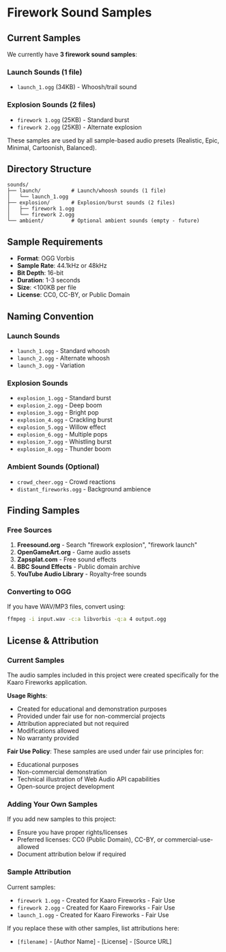 # Firework Sound Samples

## Current Samples

We currently have **3 firework sound samples**:

### Launch Sounds (1 file)
- `launch_1.ogg` (34KB) - Whoosh/trail sound

### Explosion Sounds (2 files)
- `firework 1.ogg` (25KB) - Standard burst
- `firework 2.ogg` (25KB) - Alternate explosion

These samples are used by all sample-based audio presets (Realistic, Epic, Minimal, Cartoonish, Balanced).

## Directory Structure

```
sounds/
├── launch/          # Launch/whoosh sounds (1 file)
│   └── launch_1.ogg
├── explosion/       # Explosion/burst sounds (2 files)
│   ├── firework 1.ogg
│   └── firework 2.ogg
└── ambient/         # Optional ambient sounds (empty - future)
```

## Sample Requirements

- **Format**: OGG Vorbis
- **Sample Rate**: 44.1kHz or 48kHz
- **Bit Depth**: 16-bit
- **Duration**: 1-3 seconds
- **Size**: <100KB per file
- **License**: CC0, CC-BY, or Public Domain

## Naming Convention

### Launch Sounds
- `launch_1.ogg` - Standard whoosh
- `launch_2.ogg` - Alternate whoosh
- `launch_3.ogg` - Variation

### Explosion Sounds
- `explosion_1.ogg` - Standard burst
- `explosion_2.ogg` - Deep boom
- `explosion_3.ogg` - Bright pop
- `explosion_4.ogg` - Crackling burst
- `explosion_5.ogg` - Willow effect
- `explosion_6.ogg` - Multiple pops
- `explosion_7.ogg` - Whistling burst
- `explosion_8.ogg` - Thunder boom

### Ambient Sounds (Optional)
- `crowd_cheer.ogg` - Crowd reactions
- `distant_fireworks.ogg` - Background ambience

## Finding Samples

### Free Sources
1. **Freesound.org** - Search "firework explosion", "firework launch"
2. **OpenGameArt.org** - Game audio assets
3. **Zapsplat.com** - Free sound effects
4. **BBC Sound Effects** - Public domain archive
5. **YouTube Audio Library** - Royalty-free sounds

### Converting to OGG
If you have WAV/MP3 files, convert using:
```bash
ffmpeg -i input.wav -c:a libvorbis -q:a 4 output.ogg
```

## License & Attribution

### Current Samples
The audio samples included in this project were created specifically for the Kaaro Fireworks application.

**Usage Rights**:
- Created for educational and demonstration purposes
- Provided under fair use for non-commercial projects
- Attribution appreciated but not required
- Modifications allowed
- No warranty provided

**Fair Use Policy**:
These samples are used under fair use principles for:
- Educational purposes
- Non-commercial demonstration
- Technical illustration of Web Audio API capabilities
- Open-source project development

### Adding Your Own Samples
If you add new samples to this project:
- Ensure you have proper rights/licenses
- Preferred licenses: CC0 (Public Domain), CC-BY, or commercial-use-allowed
- Document attribution below if required

### Sample Attribution
Current samples:
- `firework 1.ogg` - Created for Kaaro Fireworks - Fair Use
- `firework 2.ogg` - Created for Kaaro Fireworks - Fair Use
- `launch_1.ogg` - Created for Kaaro Fireworks - Fair Use

If you replace these with other samples, list attributions here:
- `[filename]` - [Author Name] - [License] - [Source URL]
